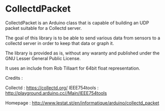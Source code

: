 # CollectdPacket
CollectdPacket is an Arduino class that is capable of building an
UDP packet suitable for a Collectd server.

The goal of this library is to be able to send various data from sensors
to a collectd server in order to keep that data or graph it.

The library is provided as is, without any waranty and published under
the GNU Lesser General Public License.

It uses an include from Rob Tillaart for 64bit float representation.

Credits :

 Collectd     : https://collectd.org/
 IEEE754tools : http://playground.arduino.cc//Main/IEEE754tools

Homepage : http://www.lestat.st/en/informatique/arduino/collectd_packet

